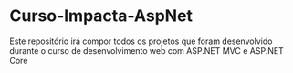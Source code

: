 # Curso-Impacta-AspNet
Este repositório irá compor todos os projetos que foram desenvolvido durante o curso de desenvolvimento web com ASP.NET MVC e ASP.NET Core
